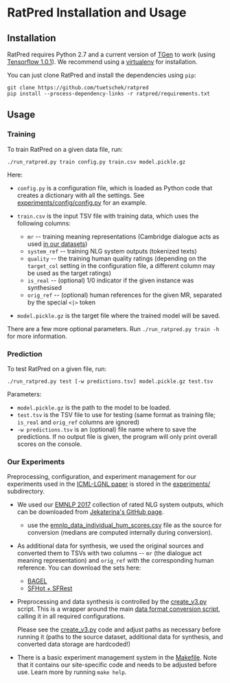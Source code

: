 
RatPred Installation and Usage
==============================

Installation
------------

RatPred requires Python 2.7 and a current version of [TGen](https://github.com/UFAL-DSG/tgen) to work (using [Tensorflow 1.0.1](https://pypi.python.org/pypi/tensorflow/1.0.1)). We recommend using a [virtualenv](https://virtualenv.pypa.io/en/stable/) for installation.

You can just clone RatPred and install the dependencies using `pip`:
```
git clone https://github.com/tuetschek/ratpred
pip install --process-dependency-links -r ratpred/requirements.txt
```

Usage
-----

### Training

To train RatPred on a given data file, run:

```
./run_ratpred.py train config.py train.csv model.pickle.gz
```
Here:
- `config.py` is a configuration file, which is loaded as Python code that creates
    a dictionary with all the settings. See 
    [experiments/config/config.py](experiments/config/config.py) for an example.

* `train.csv` is the input TSV file with training data, which uses the following columns:
    * `mr` -- training meaning representations (Cambridge dialogue acts as used 
        [in our datasets](https://github.com/jeknov/EMNLP_17_submission))
    * `system_ref` -- training NLG system outputs (tokenized texts)
    * `quality` -- the training human quality ratings (depending on the `target_col` setting 
        in the configuration file, a different column may be used as the target ratings)
    * `is_real` -- (optional) 1/0 indicator if the given instance was synthesised
    * `orig_ref` -- (optional) human references for the given MR, separated by the special 
        `<|>` token

* `model.pickle.gz` is the target file where the trained model will be saved.

There are a few more optional parameters. Run `./run_ratpred.py train -h` for more information.

### Prediction

To test RatPred on a given file, run:

```
./run_ratpred.py test [-w predictions.tsv] model.pickle.gz test.tsv
```
Parameters:
* `model.pickle.gz` is the path to the model to be loaded.
* `test.tsv` is the TSV file to use for testing (same format as training file; 
    `is_real` and `orig_ref` columns are ignored)
* `-w predictions.tsv` is an (optional) file name where to save the predictions. If no output
    file is given, the program will only print overall scores on the console.


### Our Experiments

Preprocessing, configuration, and experiment management for our experiments used in the 
[ICML-LGNL paper](https://arxiv.org/abs/1708.01759) is stored in the [experiments/](experiments/) subdirectory.

* We used our [EMNLP 2017](https://arxiv.org/abs/1707.06875) collection of rated NLG system outputs, which 
    can be downloaded from [Jekaterina's GitHub page](https://github.com/jeknov/EMNLP_17_submission).
    * use the [emnlp_data_individual_hum_scores.csv](https://github.com/jeknov/EMNLP_17_submission/raw/master/emnlp_data_individual_hum_scores.csv) file as the source for conversion (medians are computed internally during conversion).

* As additional data for synthesis, we used the original sources and converted them to TSVs
    with two columns -- `mr` (the dialogue act meaning representation) and `orig_ref` with
    the corresponding human reference. You can download the sets here:
    * [BAGEL](http://farm2.user.srcf.net/research/bagel/)
    * [SFHot + SFRest](https://www.repository.cam.ac.uk/handle/1810/251304)

* Preprocessing and data synthesis is controlled by the 
    [create_v3.py](experiments/input/create_v3.py) script. This is a wrapper around the main
    [data format conversion script](experiments/input/convert.py), calling it in all required
    configurations. 
    
    Please see the [create_v3.py](experiments/input/create_v3.py) code
    and adjust paths as necessary before running it (paths to the source dataset, additional
    data for synthesis, and converted data storage are hardcoded!)

* There is a basic experiment management system in the [Makefile](experiments/Makefile).
    Note that it contains our site-specific code and needs to be adjusted before use. Learn
    more by running `make help`.

